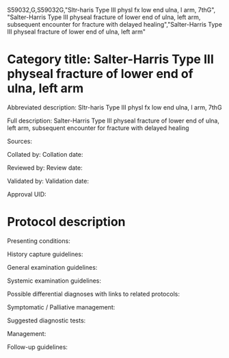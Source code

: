 S59032,G,S59032G,"Sltr-haris Type III physl fx low end ulna, l arm, 7thG", "Salter-Harris Type III physeal fracture of lower end of ulna, left arm, subsequent encounter for fracture with delayed healing","Salter-Harris Type III physeal fracture of lower end of ulna, left arm"
# Category title: Salter-Harris Type III physeal fracture of lower end of ulna, left arm

Abbreviated description: Sltr-haris Type III physl fx low end ulna, l arm, 7thG

Full description: Salter-Harris Type III physeal fracture of lower end of ulna, left arm, subsequent encounter for fracture with delayed healing

Sources:

Collated by:
Collation date:

Reviewed by:
Review date:

Validated by:
Validation date:

Approval UID:

# Protocol description

Presenting conditions:

History capture guidelines:

General examination guidelines:

Systemic examination guidelines:

Possible differential diagnoses with links to related protocols:

Symptomatic / Palliative management:

Suggested diagnostic tests:

Management:

Follow-up guidelines:
